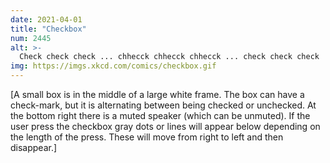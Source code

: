 ```yaml
---
date: 2021-04-01
title: "Checkbox"
num: 2445
alt: >-
  Check check check ... chhecck chhecck chhecck ... check check check
img: https://imgs.xkcd.com/comics/checkbox.gif
---
```

[A small box is in the middle of a large white frame. The box can have a check-mark, but it is alternating between being checked or unchecked. At the bottom right there is a muted speaker (which can be unmuted). If the user press the checkbox gray dots or lines will appear below depending on the length of the press. These will move from right to left and then disappear.]